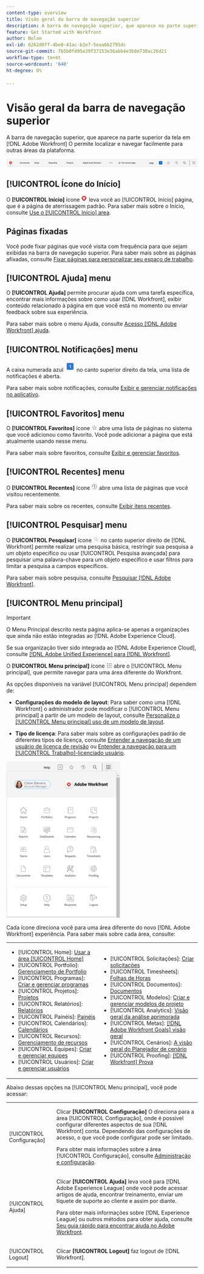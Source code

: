 ```yaml
---
content-type: overview
title: Visão geral da barra de navegação superior
description: A barra de navegação superior, que aparece na parte superior da tela no novo [!DNL Adobe Workfront] experiência — permite localizar e navegar facilmente para outras áreas da plataforma.
feature: Get Started with Workfront
author: Nolan
exl-id: 6262d0ff-4be0-41ac-b2e7-5eaa6b2795dc
source-git-commit: 7b5b0fd95e39f37153e36abb4e3b8e738ac26d21
workflow-type: tm+mt
source-wordcount: '640'
ht-degree: 0%

---
```


# Visão geral da barra de navegação superior

A barra de navegação superior, que aparece na parte superior da tela em [!DNL Adobe Workfront] O permite localizar e navegar facilmente para outras áreas da plataforma.

![Barra de navegação superior](assets/global-navigation-bar.png)

## [!UICONTROL Ícone do Início]

O **[!UICONTROL Início]** ícone ![](assets/home-icon.png) leva você ao [!UICONTROL Início] página, que é a página de aterrissagem padrão. Para saber mais sobre o Início, consulte [Use o [!UICONTROL Início] area](../../workfront-basics/using-home/using-the-home-area/use-the-home-area.md).

## Páginas fixadas

Você pode fixar páginas que você visita com frequência para que sejam exibidas na barra de navegação superior. Para saber mais sobre as páginas afixadas, consulte [Fixar páginas para personalizar seu espaço de trabalho](../../workfront-basics/the-new-workfront-experience/pin-pages.md).

## [!UICONTROL Ajuda] menu

O **[!UICONTROL Ajuda]** permite procurar ajuda com uma tarefa específica, encontrar mais informações sobre como usar [!DNL Workfront], exibir conteúdo relacionado à página em que você está no momento ou enviar feedback sobre sua experiência.

Para saber mais sobre o menu Ajuda, consulte [Acesso [!DNL Adobe Workfront] ajuda](../../workfront-basics/navigate-workfront/workfront-navigation/access-workfront-help.md).

## [!UICONTROL Notificações] menu

A caixa numerada azul ![](assets/notifications-icon.png) no canto superior direito da tela, uma lista de notificações é aberta.

Para saber mais sobre notificações, consulte [Exibir e gerenciar notificações no aplicativo](../../workfront-basics/using-notifications/view-and-manage-in-app-notifications.md).

## [!UICONTROL Favoritos] menu

O **[!UICONTROL Favoritos]** ícone ![Favoritos](assets/favorites-icon-62x55.png) abre uma lista de páginas no sistema que você adicionou como favorito. Você pode adicionar a página que está atualmente usando nesse menu.

Para saber mais sobre favoritos, consulte [Exibir e gerenciar favoritos](../../workfront-basics/navigate-workfront/recent-and-favorites/view-and-manage-favorites.md).

## [!UICONTROL Recentes] menu

O **[!UICONTROL Recentes]** ícone ![[!UICONTROL Recentes]](assets/recents-icon-40x43.png) abre uma lista de páginas que você visitou recentemente.

Para saber mais sobre os recentes, consulte [Exibir itens recentes](../../workfront-basics/navigate-workfront/recent-and-favorites/view-recent-items.md).

## [!UICONTROL Pesquisar] menu

O **[!UICONTROL Pesquisar]** ícone ![](assets/search-icon.png) no canto superior direito de [!DNL Workfront] permite realizar uma pesquisa básica, restringir sua pesquisa a um objeto específico ou usar [!UICONTROL Pesquisa avançada] para pesquisar uma palavra-chave para um objeto específico e usar filtros para limitar a pesquisa a campos específicos.

Para saber mais sobre pesquisa, consulte [Pesquisar [!DNL Adobe Workfront]](../../workfront-basics/navigate-workfront/search/search-workfront.md).

## [!UICONTROL Menu principal]

>[!IMPORTANT]
>
>O Menu Principal descrito nesta página aplica-se apenas a organizações que ainda não estão integradas ao [!DNL Adobe Experience Cloud].
>
> Se sua organização tiver sido integrada ao [!DNL Adobe Experience Cloud], consulte [[!DNL Adobe Unified Experience] para [!DNL Workfront]](/help/quicksilver/workfront-basics/navigate-workfront/workfront-navigation/adobe-unified-experience.md).

O **[!UICONTROL Menu principal]** ícone ![Menu principal](assets/main-menu-icon.png) abre o [!UICONTROL Menu principal], que permite navegar para uma área diferente do Workfront.

As opções disponíveis na variável [!UICONTROL Menu principal] dependem de:

* **Configurações do modelo de layout**: Para saber como uma [!DNL Workfront] o administrador pode modificar o [!UICONTROL Menu principal] a partir de um modelo de layout, consulte [Personalize o [!UICONTROL Menu principal] uso de um modelo de layout](../../administration-and-setup/customize-workfront/use-layout-templates/customize-main-menu.md).

* **Tipo de licença**: Para saber mais sobre as configurações padrão de diferentes tipos de licença, consulte [Entender a navegação de um usuário de licença de revisão](../../workfront-basics/navigate-workfront/workfront-navigation/reviewer-global-navigation-bar.md) ou [Entender a navegação para um [!UICONTROL Trabalho]-licenciado usuário](../../workfront-basics/navigate-workfront/workfront-navigation/worker-global-navigation-bar.md).

![Opções do menu principal](assets/main-menu-options-350x481.png)

Cada ícone direciona você para uma área diferente do novo [!DNL Adobe Workfront] experiência. Para saber mais sobre cada área, consulte:

<!--
<p data-mc-conditions="QuicksilverOrClassic.Draft mode">(NOTE: Update screenshot and add icons for new products/features.)</p>
-->

<table style="table-layout:auto"> 
 <col> 
 <col> 
 <tbody> 
  <tr> 
   <td> 
    <ul> 
     <li>[!UICONTROL Home]: <a href="../../workfront-basics/using-home/using-the-home-area/use-the-home-area.md" class="MCXref xref">Usar a área [!UICONTROL Home]</a></li> 
     <li>[!UICONTROL Portfolio]: <a href="../../manage-work/portfolios/portfolio-management-overview.md" class="MCXref xref">Gerenciamento de Portfolio</a></li> 
     <li>[!UICONTROL Programas]: <a href="../../manage-work/portfolios/create-and-manage-programs/create-and-manage-programs.md" class="MCXref xref">Criar e gerenciar programas </a></li> 
     <li>[!UICONTROL Projetos]: <a href="../../manage-work/projects/projects-overview.md" class="MCXref xref">Projetos</a></li> 
     <li>[!UICONTROL Relatórios]: <a href="../../reports-and-dashboards/reports/reports-overview.md" class="MCXref xref">Relatórios</a></li> 
     <li>[!UICONTROL Painéis]: <a href="../../reports-and-dashboards/dashboards/dashboards-overview.md" class="MCXref xref">Painéis</a></li> 
     <li>[!UICONTROL Calendários]: <a href="../../reports-and-dashboards/reports/calendars/calendars.md" class="MCXref xref">Calendários</a></li> 
     <li>[!UICONTROL Recursos]: <a href="../../resource-mgmt/resource-mgmt-overview/resource-management-overview.md" class="MCXref xref">Gerenciamento de recursos </a></li> 
     <li>[!UICONTROL Equipes]: <a href="../../people-teams-and-groups/create-and-manage-teams/create-and-mange-teams.md" class="MCXref xref">Criar e gerenciar equipes</a></li> 
     <li>[!UICONTROL Usuários]: <a href="../../administration-and-setup/add-users/create-and-manage-users/create-and-manage-users.md" class="MCXref xref">Criar e gerenciar usuários</a></li> 
    </ul> </td> 
   <td> 
    <ul> 
     <li>[!UICONTROL Solicitações]: <a href="../../manage-work/requests/create-requests/create-requests.md" class="MCXref xref">Criar solicitações</a></li> 
     <li>[!UICONTROL Timesheets]: <a href="../../timesheets/timesheets-all.md" class="MCXref xref">Folhas de Horas</a></li> 
     <li>[!UICONTROL Documentos]: <a href="../../documents/documents-overview.md" class="MCXref xref">Documentos</a></li> 
     <li>[!UICONTROL Modelos]: <a href="../../manage-work/projects/create-and-manage-templates/create-manage-templates.md" class="MCXref xref">Criar e gerenciar modelos de projeto</a></li> 
     <li>[!UICONTROL Analytics]: <a href="../../enhanced-analytics/enhanced-analytics-overview.md" class="MCXref xref">Visão geral da análise aprimorada</a></li> 
     <li>[!UICONTROL Metas]: <a href="../../workfront-goals/goal-management/wf-goals-overview.md" class="MCXref xref">[!DNL Adobe Workfront Goals] visão geral</a></li> 
     <li>[!UICONTROL Cenários]: <a href="../../scenario-planner/scenario-planner-overview.md" class="MCXref xref">A visão geral do Planejador de cenário</a></li> 
     <li>[!UICONTROL Proofing]: <a href="../../workfront-proof/workfront-proof.md" class="MCXref xref">[!DNL Workfront] Prova</a></li> 
    </ul> </td> 
  </tr> 
 </tbody> 
</table>

Abaixo dessas opções na [!UICONTROL Menu principal], você pode acessar:

<table style="table-layout:auto"> 
 <col> 
 <col> 
 <tbody> 
  <tr> 
   <td> <p class="bold">[!UICONTROL Configuração]</p> </td> 
   <td> <p>Clicar <b>[!UICONTROL Configuração]</b> O direciona para a área [!UICONTROL Configuração], onde é possível configurar diferentes aspectos de sua [!DNL Workfront] conta. Dependendo das configurações de acesso, o que você pode configurar pode ser limitado.</p> <p>Para obter mais informações sobre a área [!UICONTROL Configuração], consulte <a href="../../administration-and-setup/administration-and-setup.md" class="MCXref xref">Administração e configuração</a>.</p> </td> 
  </tr> 
  <tr> 
   <td> <p class="bold">[!UICONTROL Ajuda]</p> </td> 
   <td> <p>Clicar <b>[!UICONTROL Ajuda]</b> leva você para [!DNL Adobe Experience League] onde você pode acessar artigos de ajuda, encontrar treinamento, enviar um tíquete de suporte ao cliente e assim por diante.</p> <p>Para obter mais informações sobre [!DNL Experience League] ou outros métodos para obter ajuda, consulte <a href="../../workfront-basics/tips-tricks-and-troubleshooting/guide-for-help-in-workfront.md" class="MCXref xref">Seu guia rápido para encontrar ajuda no Adobe Workfront</a>.</p> </td> 
  </tr>

<tr> 
   <td> <p class="bold">[!UICONTROL Logout]</p> </td> 
   <td>Clicar <b>[!UICONTROL Logout]</b> faz logout de [!DNL Workfront].</td> 
  </tr> 
 </tbody> 
</table>
